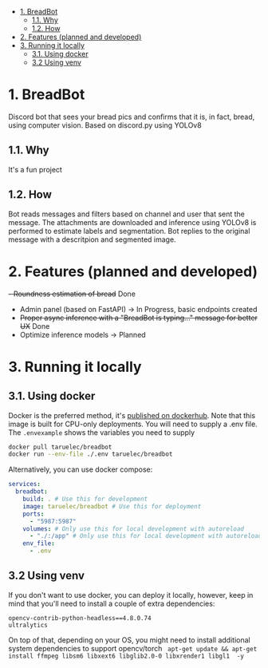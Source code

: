 - [1. BreadBot](#1-breadbot)
  - [1.1. Why](#11-why)
  - [1.2. How](#12-how)
- [2. Features (planned and developed)](#2-features-planned-and-developed)
- [3. Running it locally](#3-running-it-locally)
  - [3.1. Using docker](#31-using-docker)
  - [3.2 Using venv](#32-using-venv)


# 1. BreadBot

Discord bot that sees your bread pics and confirms that it is, in fact, bread, using computer vision. Based on discord.py using YOLOv8

## 1.1. Why

It's a fun project

## 1.2. How

Bot reads messages and filters based on channel and user that sent the message. The attachments are downloaded and inference using YOLOv8 is performed to estimate labels and segmentation. Bot replies to the original message with a descritpion and segmented image.

# 2. Features (planned and developed)

~~- Roundness estimation of bread~~ Done
- Admin panel (based on FastAPI) -> In Progress, basic endpoints created
- ~~Proper async inference with a "BreadBot is typing..." message for better UX~~ Done
- Optimize inference models -> Planned

# 3. Running it locally

## 3.1. Using docker

Docker is the preferred method, it's [published on dockerhub](https://hub.docker.com/r/taruelec/breadbot). Note that this image is built for CPU-only deployments. You will need to supply a .env file. The `.envexample` shows the variables you need to supply

```bash
docker pull taruelec/breadbot
docker run --env-file ./.env taruelec/breadbot
``` 

Alternatively, you can use docker compose:

```yaml
services:
  breadbot:
    build: . # Use this for development
    image: taruelec/breadbot # Use this for deployment
    ports:
      - "5987:5987"
    volumes: # Only use this for local development with autoreload
      - "./:/app" # Only use this for local development with autoreload
    env_file:
      - .env
``` 

## 3.2 Using venv

If you don't want to use docker, you can deploy it locally, however, keep in mind that you'll need to install a couple of extra dependencies:

```
opencv-contrib-python-headless==4.8.0.74
ultralytics
``` 

On top of that, depending on your OS, you might need to install additional system dependencies to support opencv/torch
` apt-get update && apt-get install ffmpeg libsm6 libxext6 libglib2.0-0 libxrender1 libgl1  -y`
